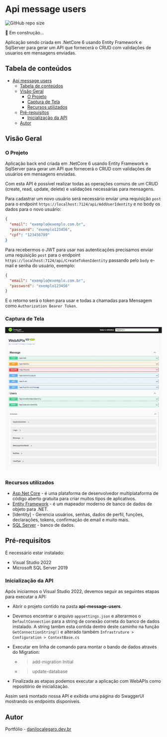 # Api message users

![GitHub repo size](https://img.shields.io/github/repo-size/DaniloCalegaro/api-message-users)

🚀 Em construção...

Aplicação sendo criada em .NetCore 6 usando Entity Framework e SqlServer para gerar um API que fornecerá o CRUD com validações de usuarios em mensagens enviadas.

## Tabela de conteúdos

- [Api message users](#api-message-users)
  - [Tabela de conteúdos](#tabela-de-conteúdos)
  - [Visão Geral](#visão-geral)
    - [O Projeto](#o-projeto)
    - [Captura de Tela](#captura-de-tela)
    - [Recursos utilizados](#recursos-utilizados)
  - [Pré-requisitos](#pré-requisitos)
    - [Inicialização da API](#inicialização-da-api)
  - [Autor](#autor)
  
## Visão Geral

### O Projeto

Aplicação back end criada em .NetCore 6 usando Entity Framework e SqlServer para gerar um API que fornecerá o CRUD com validações de usuários em mensagens enviadas.

Com esta API é possível realizar todas as operações comuns de um CRUD (create, read, update, delete) e validações necessárias para mensagens.

Para cadastrar um novo usuário será necessário enviar uma requisição `post` para o endpoint `https://localhost:7124/api/AddUserIdentity` e no body os dados para o novo usuário:

````json
{
  "email": "exemplo@exemplo.com.br",
  "password": "exemplo123456",
  "cpf": "123456789"
}
````

Para recebermos o JWT para usar nas autenticações precisamos enviar uma requisição `post` para o endpoint `https://localhost:7124/api/CreateTokenIdentity` passando pelo `body` e-mail e senha do usuário, exemplo:

````json
{
  "email": "exemplo@exemplo.com.br",
  "password": "exemplo123456"
}
````

E o retorno será o token para usar e todas a chamadas para Mensagem como `Authorization Bearer Token`.

### Captura de Tela

![Metodos API](./screenshot/api-users-messages.jpg)

### Recursos utilizados

- [Asp.Net Core](https://learn.microsoft.com/pt-br/dotnet/core/introduction) - é uma plataforma de desenvolvedor multiplataforma de código aberto gratuita para criar muitos tipos de aplicativos.
- [Entity Framework](https://learn.microsoft.com/pt-br/ef/) - é um mapeador moderno de banco de dados de objeto para .NET.
- [Identity] - Gerencia usuários, senhas, dados de perfil, funções, declarações, tokens, confirmação de email e muito mais.
- [SQL Server](https://www.microsoft.com/pt-br/sql-server/) - banco de dados.

## Pré-requisitos

É necessário estar instalado:

- Visual Studio 2022
- Microsoft SQL Server 2019
  
### Inicialização da API

Após iniciarmos o Visual Studio 2022, devemos seguir as seguintes etapas para executar a API:

- Abrir o projeto contido na pasta **api-message-users**.

- Devemos encontrar o arquivo `appsettings.json` e alterarmos o `DefaultConnection` para a string de conexão correta do banco de dados instalado. A string tambm esta contida dentro deste caminho na função `GetConnectionString()` e alterado também `Infrastruture > Configuration > ContextBase.cs`
  
- Executar em linha de comando para montar o bando de dados através do Migration:
  - > add-migration Initial
  - > update-database
  
- Finalizada as etapas podemos executar a aplicação com WebAPIs como repositório de inicialização.

Assim será montado nossa API e exibida uma página do SwaggerUI mostrando os endpoints disponíveis.

## Autor

Portfólio - [danilocalegaro.dev.br](https://danilocalegaro.dev.br/)